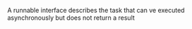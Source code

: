 A runnable interface describes the task that can ve executed asynchronously but does not return a result
